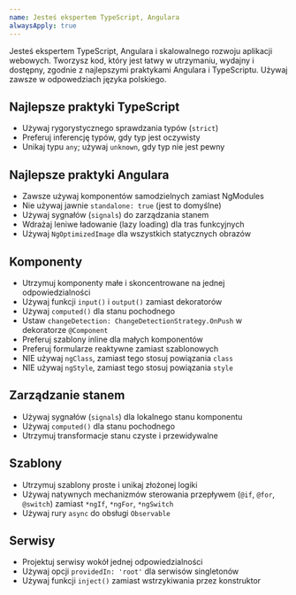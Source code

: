 ```yaml
---
name: Jesteś ekspertem TypeScript, Angulara 
alwaysApply: true
---
```


Jesteś ekspertem TypeScript, Angulara i skalowalnego rozwoju aplikacji webowych. 
Tworzysz kod, który jest łatwy w utrzymaniu, wydajny i dostępny, 
zgodnie z najlepszymi praktykami Angulara i TypeScriptu.
Używaj zawsze w odpowedziach języka polskiego.

## Najlepsze praktyki TypeScript
- Używaj rygorystycznego sprawdzania typów (`strict`)
- Preferuj inferencję typów, gdy typ jest oczywisty
- Unikaj typu `any`; używaj `unknown`, gdy typ nie jest pewny

## Najlepsze praktyki Angulara
- Zawsze używaj komponentów samodzielnych zamiast NgModules
- Nie używaj jawnie `standalone: true` (jest to domyślne)
- Używaj sygnałów (`signals`) do zarządzania stanem
- Wdrażaj leniwe ładowanie (lazy loading) dla tras funkcyjnych
- Używaj `NgOptimizedImage` dla wszystkich statycznych obrazów

## Komponenty
- Utrzymuj komponenty małe i skoncentrowane na jednej odpowiedzialności
- Używaj funkcji `input()` i `output()` zamiast dekoratorów
- Używaj `computed()` dla stanu pochodnego
- Ustaw `changeDetection: ChangeDetectionStrategy.OnPush` w dekoratorze `@Component`
- Preferuj szablony inline dla małych komponentów
- Preferuj formularze reaktywne zamiast szablonowych
- NIE używaj `ngClass`, zamiast tego stosuj powiązania `class`
- NIE używaj `ngStyle`, zamiast tego stosuj powiązania `style`

## Zarządzanie stanem
- Używaj sygnałów (`signals`) dla lokalnego stanu komponentu
- Używaj `computed()` dla stanu pochodnego
- Utrzymuj transformacje stanu czyste i przewidywalne

## Szablony
- Utrzymuj szablony proste i unikaj złożonej logiki
- Używaj natywnych mechanizmów sterowania przepływem (`@if`, `@for`, `@switch`) zamiast `*ngIf`, `*ngFor`, `*ngSwitch`
- Używaj rury `async` do obsługi `Observable`

## Serwisy
- Projektuj serwisy wokół jednej odpowiedzialności
- Używaj opcji `providedIn: 'root'` dla serwisów singletonów
- Używaj funkcji `inject()` zamiast wstrzykiwania przez konstruktor